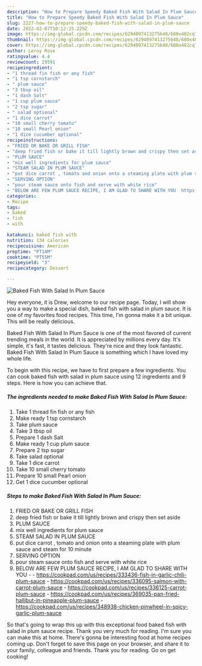 ```yaml
---
description: "How to Prepare Speedy Baked Fish With Salad In Plum Sauce"
title: "How to Prepare Speedy Baked Fish With Salad In Plum Sauce"
slug: 2227-how-to-prepare-speedy-baked-fish-with-salad-in-plum-sauce
date: 2022-02-07T10:12:25.229Z
image: https://img-global.cpcdn.com/recipes/6294097413275648/680x482cq70/baked-fish-with-salad-in-plum-sauce-recipe-main-photo.jpg
thumbnail: https://img-global.cpcdn.com/recipes/6294097413275648/680x482cq70/baked-fish-with-salad-in-plum-sauce-recipe-main-photo.jpg
cover: https://img-global.cpcdn.com/recipes/6294097413275648/680x482cq70/baked-fish-with-salad-in-plum-sauce-recipe-main-photo.jpg
author: Leroy Rose
ratingvalue: 4.4
reviewcount: 29591
recipeingredient:
- "1 thread fin fish or any fish"
- "1 tsp cornstarch"
- " plum sauce"
- "3 tbsp oil"
- "1 dash Salt"
- "1 cup plum sauce"
- "2 tsp sugar"
- " salad optional"
- "1 dice carrot"
- "10 small cherry tomato"
- "10 small Pearl onion"
- "1 dice cucumber optional"
recipeinstructions:
- "FRIED OR BAKE OR GRILL FISH"
- "deep fried fish or bake it till lightly brown and crispy then set aside"
- "PLUM SAUCE"
- "mix well ingredients for plum sauce"
- "STEAM SALAD IN PLUM SAUCE"
- "put dice carrot , tomato and onion onto a steaming plate with plum sauce and steam for 10 minute"
- "SERVING OPTION"
- "pour steam sauce onto fish and serve with white rice"
- "BELOW ARE FEW PLUM SAUCE RECIPE, I AM GLAD TO SHARE WITH YOU  https://cookpad.com/us/recipes/333436-fish-in-garlic-chili-plum-sauce https://cookpad.com/us/recipes/336095-salmon-with-carrot-plum-sauce https://cookpad.com/us/recipes/336125-carrot-plum-sauce https://cookpad.com/us/recipes/369035-pan-fried-hallibut-in-pineapple-plum-sauce https://cookpad.com/us/recipes/348938-chicken-pinwheel-in-spicy-garlic-plum-sauce"
categories:
- Recipe
tags:
- baked
- fish
- with

katakunci: baked fish with 
nutrition: 134 calories
recipecuisine: American
preptime: "PT14M"
cooktime: "PT55M"
recipeyield: "3"
recipecategory: Dessert

---
```



![Baked Fish With Salad In Plum Sauce](https://img-global.cpcdn.com/recipes/6294097413275648/680x482cq70/baked-fish-with-salad-in-plum-sauce-recipe-main-photo.jpg)

Hey everyone, it is Drew, welcome to our recipe page. Today, I will show you a way to make a special dish, baked fish with salad in plum sauce. It is one of my favorites food recipes. This time, I'm gonna make it a bit unique. This will be really delicious.



Baked Fish With Salad In Plum Sauce is one of the most favored of current trending meals in the world. It is appreciated by millions every day. It's simple, it's fast, it tastes delicious. They're nice and they look fantastic. Baked Fish With Salad In Plum Sauce is something which I have loved my whole life.


To begin with this recipe, we have to first prepare a few ingredients. You can cook baked fish with salad in plum sauce using 12 ingredients and 9 steps. Here is how you can achieve that.

<!--inarticleads1-->

##### The ingredients needed to make Baked Fish With Salad In Plum Sauce:

1. Take 1 thread fin fish or any fish
1. Make ready 1 tsp cornstarch
1. Take  plum sauce
1. Take 3 tbsp oil
1. Prepare 1 dash Salt
1. Make ready 1 cup plum sauce
1. Prepare 2 tsp sugar
1. Take  salad optional
1. Take 1 dice carrot
1. Take 10 small cherry tomato
1. Prepare 10 small Pearl onion
1. Get 1 dice cucumber optional




<!--inarticleads2-->

##### Steps to make Baked Fish With Salad In Plum Sauce:

1. FRIED OR BAKE OR GRILL FISH
1. deep fried fish or bake it till lightly brown and crispy then set aside
1. PLUM SAUCE
1. mix well ingredients for plum sauce
1. STEAM SALAD IN PLUM SAUCE
1. put dice carrot , tomato and onion onto a steaming plate with plum sauce and steam for 10 minute
1. SERVING OPTION
1. pour steam sauce onto fish and serve with white rice
1. BELOW ARE FEW PLUM SAUCE RECIPE, I AM GLAD TO SHARE WITH YOU -  - https://cookpad.com/us/recipes/333436-fish-in-garlic-chili-plum-sauce - https://cookpad.com/us/recipes/336095-salmon-with-carrot-plum-sauce - https://cookpad.com/us/recipes/336125-carrot-plum-sauce - https://cookpad.com/us/recipes/369035-pan-fried-hallibut-in-pineapple-plum-sauce - https://cookpad.com/us/recipes/348938-chicken-pinwheel-in-spicy-garlic-plum-sauce




So that's going to wrap this up with this exceptional food baked fish with salad in plum sauce recipe. Thank you very much for reading. I'm sure you can make this at home. There's gonna be interesting food at home recipes coming up. Don't forget to save this page on your browser, and share it to your family, colleague and friends. Thank you for reading. Go on get cooking!
